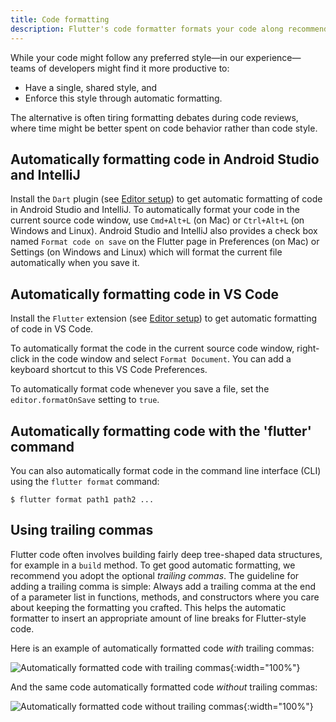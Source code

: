 ```yaml
---
title: Code formatting
description: Flutter's code formatter formats your code along recommended style guidelines.
---
```



While your code might follow any preferred style&mdash;in our
experience&mdash;teams of developers might find it more productive to:

* Have a single, shared style, and
* Enforce this style through automatic formatting.

The alternative is often tiring formatting debates during code reviews,
where time might be better spent on code behavior rather than code style.

## Automatically formatting code in Android Studio and IntelliJ

Install the `Dart` plugin (see [Editor setup](/docs/get-started/editor))
to get automatic formatting of code in Android Studio and IntelliJ.
To automatically format your code in the current source code window,
use `Cmd+Alt+L` (on Mac) or `Ctrl+Alt+L` (on Windows and Linux).
Android Studio and IntelliJ also provides a check box named `Format code on save` on
the Flutter page in Preferences (on Mac) or Settings (on Windows and Linux)
which will format the current file automatically when you save it.

## Automatically formatting code in VS Code

Install the `Flutter` extension (see [Editor setup](/docs/get-started/editor))
to get automatic formatting of code in VS Code.

To automatically format the code in the current source code window,
right-click in the code window and select `Format Document`.
You can add a keyboard shortcut to this VS Code Preferences.

To automatically format code whenever you save a file, set the
`editor.formatOnSave` setting to `true`.

## Automatically formatting code with the 'flutter' command

You can also automatically format code in the command line interface
(CLI) using the `flutter format` command:

```terminal
$ flutter format path1 path2 ...
```

## Using trailing commas

Flutter code often involves building fairly deep tree-shaped data structures,
for example in a `build` method. To get good automatic formatting,
we recommend you adopt the optional *trailing commas*.
The guideline for adding a trailing comma is simple: Always
add a trailing comma at the end of a parameter list in
functions, methods, and constructors where you care about
keeping the formatting you crafted.
This helps the automatic formatter to insert an appropriate
amount of line breaks for Flutter-style code.

Here is an example of automatically formatted code *with* trailing commas:

![Automatically formatted code with trailing commas](/assets/images/docs/tools/android-studio/trailing-comma-with.png){:width="100%"}

And the same code automatically formatted code *without* trailing commas:

![Automatically formatted code without trailing commas](/assets/images/docs/tools/android-studio/trailing-comma-without.png){:width="100%"}
